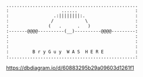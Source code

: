     ..................................................
    :                    ......                      :
    :                 .:||||||||:.                   :
    :                /            \                  :
    :               (   .      .   )                 :
    :-------@@@@----------(__)----------@@@@---------:
    :                                                :
    :                                                :
    :                                                :
    :         B r y G u y  W A S  H E R E            :
    :................................................:

  https://dbdiagram.io/d/60883295b29a09603d1261f1